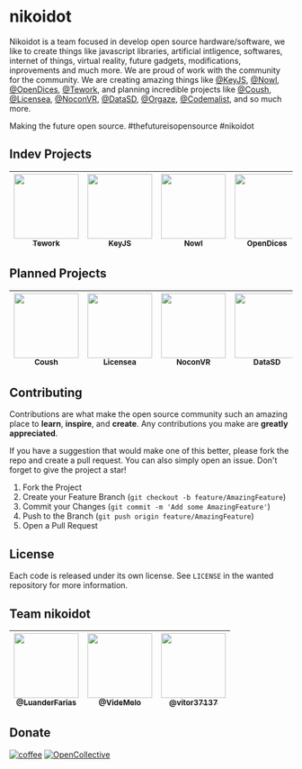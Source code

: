 # nikoidot

Nikoidot is a team focused in develop open source hardware/software, we like to create things like javascript libraries, artificial intligence, softwares, internet of things, virtual reality, future gadgets, modifications, inprovements and much more. We are proud of work with the community for the community. We are creating amazing things like <a href="https://github.com/key-js">@KeyJS</a>, <a href="https://github.com/nowlstream">@Nowl</a>, <a href="https://github.com/open-dices">@OpenDices</a>, <a href="https://github.com/tework">@Tework</a>, and planning incredible projects like <a href="https://github.com/coush-app">@Coush</a>, <a href="https://github.com/licensea">@Licensea</a>, <a href="https://github.com/nocon-vr">@NoconVR</a>, <a href="https://github.com/data-sd">@DataSD</a>, <a href="https://github.com/orgaze">@Orgaze</a>, <a href="https://github.com/codemalist">@Codemalist</a>, and so much more.

Making the future open source.
#thefutureisopensource #nikoidot

## Indev Projects

| [<img src="https://github.com/tework.png?size=115" width=115><br><sub>Tework</sub>](https://github.com/tework)| [<img src="https://github.com/key-js.png?size=115" width=115><br><sub>KeyJS</sub>](https://github.com/key-js)| [<img src="https://github.com/nowlstream.png?size=115" width=115><br><sub>Nowl</sub>](https://github.com/nowlstream)| [<img src="https://github.com/open-dices.png?size=115" width=115><br><sub>OpenDices</sub>](https://github.com/open-dices)|
| :---: | :---: | :---: | :---: |

## Planned Projects

| [<img src="https://github.com/coush-app.png?size=115" width=115><br><sub>Coush</sub>](https://github.com/coush-app)| [<img src="https://github.com/licensea.png?size=115" width=115><br><sub>Licensea</sub>](https://github.com/licensea)| [<img src="https://github.com/nocon-vr.png?size=115" width=115><br><sub>NoconVR</sub>](https://github.com/nocon-vr)| [<img src="https://github.com/data-sd.png?size=115" width=115><br><sub>DataSD</sub>](https://github.com/data-sd)| [<img src="https://github.com/orgaze.png?size=115" width=115><br><sub>Orgaze</sub>](https://github.com/orgaze)| [<img src="https://github.com/codemalist.png?size=115" width=115><br><sub>Codemalist</sub>](https://github.com/codemalist)|
| :---: | :---: | :---: | :---: | :---: | :---: |

## Contributing

Contributions are what make the open source community such an amazing place to **learn**, **inspire**, and **create**. Any contributions you make are **greatly appreciated**.

If you have a suggestion that would make one of this better, please fork the repo and create a pull request. You can also simply open an issue.
Don't forget to give the project a star!

1. Fork the Project
2. Create your Feature Branch (`git checkout -b feature/AmazingFeature`)
3. Commit your Changes (`git commit -m 'Add some AmazingFeature'`)
4. Push to the Branch (`git push origin feature/AmazingFeature`)
5. Open a Pull Request

## License

Each code is released under its own license. See `LICENSE` in the wanted repository for more information.

## Team nikoidot

| [<img src="https://github.com/luanderfarias.png?size=115" width=115><br><sub>@LuanderFarias</sub>](https://github.com/luanderfarias)| [<img src="https://github.com/videmelo.png?size=115" width=115><br><sub>@VideMelo</sub>](https://github.com/videmelo) | [<img src="https://github.com/vitor37137.png?size=115" width=115><br><sub>@vitor37137</sub>](https://github.com/vitor37137) |
| :---: | :---: | :---: |

## Donate

[![coffee](https://img.shields.io/badge/Buy_Us_A_Coffee-FFDD00?style=for-the-badge&logo=buy-me-a-coffee&logoColor=black)](https://www.buymeacoffee.com/nikoidot)
[![OpenCollective](https://img.shields.io/badge/OpenCollective-1F87FF?style=for-the-badge&logo=OpenCollective&logoColor=white)](https://example.com)
